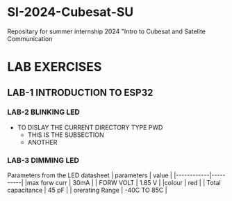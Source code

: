 # SI-2024-Cubesat-SU
Repositary for summer internship 2024 "Intro to Cubesat and Satelite Communication

# LAB EXERCISES 

## LAB-1 INTRODUCTION TO ESP32

###  LAB-2 BLINKING LED
- TO DISLAY THE CURRENT DIRECTORY TYPE PWD
    - THIS IS THE SUBSECTION
    - ANOTHER 

###  LAB-3 DIMMING LED
Parameters from the LED datasheet
|  parameters | value |
|------------|----------|
|max forw curr | 30mA |
| FORW VOLT | 1.85 V |
|colour |  red |
| Total capacitance | 45 pF |
| orerating Range | -40C TO 85C |
